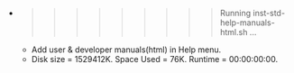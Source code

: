 * >>>>>>>>> Running inst-std-help-manuals-html.sh ...
  * Add user & developer manuals(html) in Help menu.
  * Disk size = 1529412K. Space Used = 76K. Runtime = 00:00:00:00.
